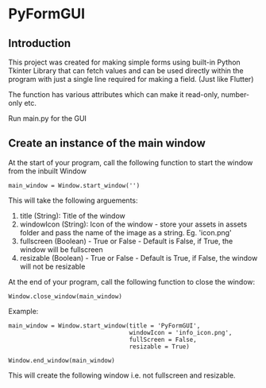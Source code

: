 # PyFormGUI

## Introduction

This project was created for making simple forms using built-in Python Tkinter Library that can fetch values and can be used directly within the program with just a single line required for making a field. (Just like Flutter)

The function has various attributes which can make it read-only, number-only etc. 

Run main.py for the GUI

## Create an instance of the main window

At the start of your program, call the following function to start the window from the inbuilt Window 

```
main_window = Window.start_window('')
```

This will take the following arguements:

1) title (String): Title of the window 
2) windowIcon (String): Icon of the window  - store your assets in assets folder and pass the name of the image as a string. Eg. 'icon.png'
3) fullscreen (Boolean) - True or False - Default is False, if True, the window will be fullscreen
4) resizable (Boolean) - True or False - Default is True, if False, the window will not be resizable

At the end of your program, call the following function to close the window:

```
Window.close_window(main_window)
```

Example:

```
main_window = Window.start_window(title = 'PyFormGUI', 
                                  windowIcon = 'info_icon.png', 
                                  fullScreen = False, 
                                  resizable = True)

Window.end_window(main_window)
```

This will create the following window i.e. not fullscreen and resizable.

<p align="center">
  <src="https://user-images.githubusercontent.com/92171383/192292074-0d5551c5-dd28-401f-bac8-8f5cb0fda6f9.png" alt="Screenshot_1"/>
</p>